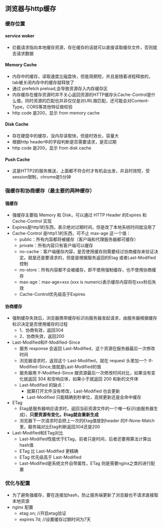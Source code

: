 ## 浏览器与http缓存

### 缓存位置

#### service woker
- 拦截请求指向本地缓存资源，存在缓存的话就可以直接读取缓存文件，否则就去请求数据

#### Memory Cache
- 内存中的缓存，读取速度比磁盘快，但是周期短，并且是随着进程释放的，tab被关闭内存中的缓存就释放了
- 通过 prefetch preload,会导致资源存入内存缓存区
- 内存缓存在缓存资源时并不关心返回资源的HTTP缓存头Cache-Control是什么值，同时资源的匹配也并非仅仅是对URL做匹配，还可能会对Content-Type，CORS等其他特征做校验
- http code 是200，显示 from memory cache

#### Disk Cache
- 存在硬盘中的缓存，没内存读取快，但是时效长，容量大
- 根据http header中的字段判断是否需要请求，是否过期
- http code 是200，显示 from disk cache

#### Push Cache
- 这是HTTP2的服务推送，上面都不符合时才有机会出发，并且时效短，受session限制，chrome是5分钟

### 强缓存和协商缓存（最主要的两种缓存）

#### 强缓存
- 强缓存主要指 Memory 和 Disk，可以通过 HTTP Header 的Expires 和 Cache-Control 实现
- Expires是http1的东西，表示绝对过期时间，但是改了本地系统时间就没用了
- Cache-Control 是http1.1的东西，可不止 max-age 这一个值：
  - public：所有内容都将被缓存（客户端和代理服务器都可缓存）
  - private：所有内容只有客户端可以缓存
  - no-cache：客户端缓存内容，是否使用缓存则需要经过协商缓存来验证决定。就是还是要请求的，但是是根据服务返回的Etag 或者Last-Modified控制
  - no-store：所有内容都不会被缓存，即不使用强制缓存，也不使用协商缓存
  - max-age：max-age=xxx (xxx is numeric)表示缓存内容将在xxx秒后失效
  - Cache-Control优先级高于Expires
#### 协商缓存
- 强制缓存失效后，浏览器携带缓存标识向服务器发起请求，由服务器根据缓存标识决定是否使用缓存的过程
  - 1、协商有效，返回304
  - 2、协商失效，返回200
- Last-Modified和If-Modified-Since
  - 服务 response 会返回 Last-Modified，这个资源在服务器最后一次修改时间
  - 浏览器请求时，返现这个 Last-Modified，就在 request 头里加一个 If-Modified-Since,值就是Last-Modified的值
  - 服务器用 If-Modified-Since 跟资源最后一次修改时间对比，如果没有变化就返回 304 和空响应体，如果小于就返回 200 和新的文件体
  - Last-Modified 的缺点：
    - 就算打开文件没有修改，Last-Modified 也会更新
    - Last-Modified 只能精确到秒单位，高频更新还是会命中缓存
- ETag
  - Etag是服务器响应请求时，返回当前资源文件的一个唯一标识(由服务器生成)，**只要资源有变化，Etag就会重新生成**
  - 浏览器下一次请求时会把上一次的Etag值放到header 的If-None-Match里，服务端对比Etag判断返回304还是200
- Last-Modified和ETag对比
  - Last-Modified性能优于ETag，前者只是时间，后者还要用算法计算出hash值
  - ETag 比 Last-Modified 更精确
  - ETag 优先级高于 Last-Modified
  - Last-Modified是系统文件自带属性，ETag 则是需要nginx之类的进行配置

### 优化与配置
- 为了避免强缓存，要在连接加hash，防止服务端更新了浏览器也不请求直接取本地资源
- nginx 配置
  - etag on;   //开启etag验证
  - expires 7d;    //设置缓存过期时间为7天